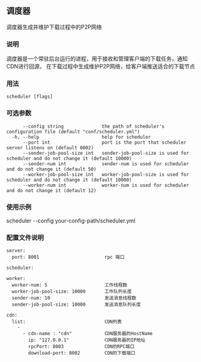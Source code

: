 ## 调度器 

调度器生成并维护下载过程中的P2P网络

### 说明

调度器是一个常驻后台运行的进程，用于接收和管理客户端的下载任务，通知CDN进行回源， 在下载过程中生成维护P2P网络，给客户端推送适合的下载节点

### 用法
```
scheduler [flags]
```

### 可选参数

```
      --config string              the path of scheduler's configuration file (default "conf/scheduler.yml")
  -h, --help                       help for scheduler
      --port int                   port is the port that scheduler server listens on (default 8002)
      --sender-job-pool-size int   sender-job-pool-size is used for scheduler and do not change it (default 10000)
      --sender-num int             sender-num is used for scheduler and do not change it (default 50)
      --worker-job-pool-size int   worker-job-pool-size is used for scheduler and do not change it (default 10000)
      --worker-num int             worker-num is used for scheduler and do not change it (default 12)
```

### 使用示例

scheduler --config your-config-path/scheduler.yml

### 配置文件说明

```
server:
  port: 8001                        rpc 端口

scheduler:

worker:
  worker-num: 5                     工作线程数
  worker-job-pool-size: 10000       工作队列长度
  sender-num: 10                    发送消息线程数
  sender-job-pool-size: 10000       发送消息队列长度

cdn:
  list:                             CDN列表
    -
      - cdn-name : "cdn"            CDN服务器的HostName
        ip: "127.0.0.1"             CDN服务器的IP地址
        rpcPort: 8003               CDN的RPC端口
        download-port: 8002         CDN的下载端口
```
